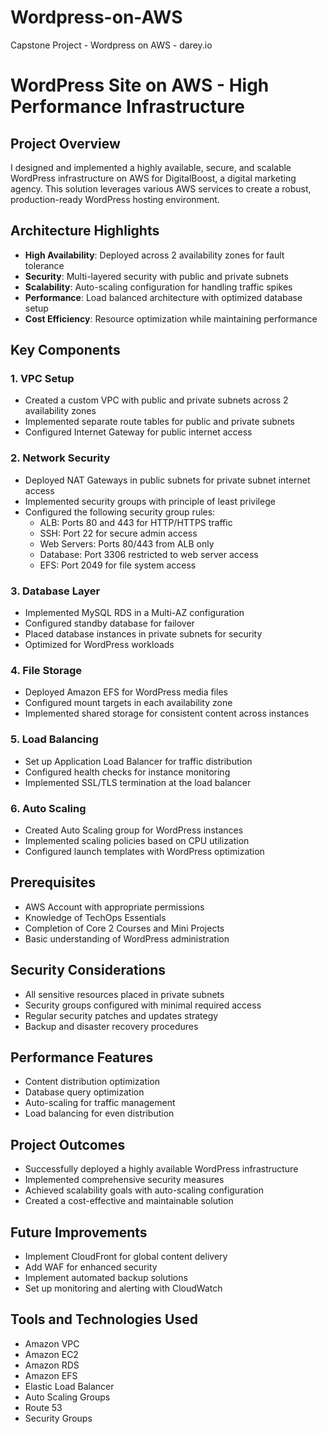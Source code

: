 # Wordpress-on-AWS
Capstone Project - Wordpress on AWS - darey.io
# WordPress Site on AWS - High Performance Infrastructure

## Project Overview
I designed and implemented a highly available, secure, and scalable WordPress infrastructure on AWS for DigitalBoost, a digital marketing agency. This solution leverages various AWS services to create a robust, production-ready WordPress hosting environment.

## Architecture Highlights
- **High Availability**: Deployed across 2 availability zones for fault tolerance
- **Security**: Multi-layered security with public and private subnets
- **Scalability**: Auto-scaling configuration for handling traffic spikes
- **Performance**: Load balanced architecture with optimized database setup
- **Cost Efficiency**: Resource optimization while maintaining performance

## Key Components

### 1. VPC Setup
- Created a custom VPC with public and private subnets across 2 availability zones
- Implemented separate route tables for public and private subnets
- Configured Internet Gateway for public internet access

### 2. Network Security
- Deployed NAT Gateways in public subnets for private subnet internet access
- Implemented security groups with principle of least privilege
- Configured the following security group rules:
  - ALB: Ports 80 and 443 for HTTP/HTTPS traffic
  - SSH: Port 22 for secure admin access
  - Web Servers: Ports 80/443 from ALB only
  - Database: Port 3306 restricted to web server access
  - EFS: Port 2049 for file system access

### 3. Database Layer
- Implemented MySQL RDS in a Multi-AZ configuration
- Configured standby database for failover
- Placed database instances in private subnets for security
- Optimized for WordPress workloads

### 4. File Storage
- Deployed Amazon EFS for WordPress media files
- Configured mount targets in each availability zone
- Implemented shared storage for consistent content across instances

### 5. Load Balancing
- Set up Application Load Balancer for traffic distribution
- Configured health checks for instance monitoring
- Implemented SSL/TLS termination at the load balancer

### 6. Auto Scaling
- Created Auto Scaling group for WordPress instances
- Implemented scaling policies based on CPU utilization
- Configured launch templates with WordPress optimization

## Prerequisites
- AWS Account with appropriate permissions
- Knowledge of TechOps Essentials
- Completion of Core 2 Courses and Mini Projects
- Basic understanding of WordPress administration

## Security Considerations
- All sensitive resources placed in private subnets
- Security groups configured with minimal required access
- Regular security patches and updates strategy
- Backup and disaster recovery procedures

## Performance Features
- Content distribution optimization
- Database query optimization
- Auto-scaling for traffic management
- Load balancing for even distribution

## Project Outcomes
- Successfully deployed a highly available WordPress infrastructure
- Implemented comprehensive security measures
- Achieved scalability goals with auto-scaling configuration
- Created a cost-effective and maintainable solution

## Future Improvements
- Implement CloudFront for global content delivery
- Add WAF for enhanced security
- Implement automated backup solutions
- Set up monitoring and alerting with CloudWatch

## Tools and Technologies Used
- Amazon VPC
- Amazon EC2
- Amazon RDS
- Amazon EFS
- Elastic Load Balancer
- Auto Scaling Groups
- Route 53
- Security Groups
